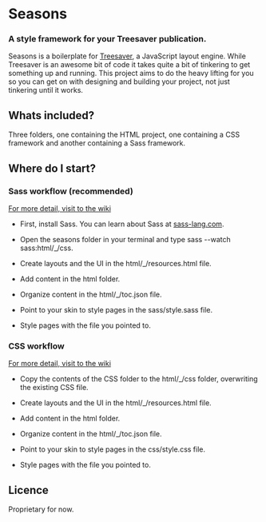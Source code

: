 # Seasons
### A style framework for your Treesaver publication.

Seasons is a boilerplate for [Treesaver](http://treesaverjs.com/), a JavaScript layout engine. While Treesaver is an awesome bit of code it takes quite a bit of tinkering to get something up and running. This project aims to do the heavy lifting for you so you can get on with designing and building your project, not just tinkering until it works.

## Whats included?
Three folders, one containing the HTML project, one containing a CSS framework and another containing a Sass framework.

## Where do I start?
### Sass workflow (recommended)

[For more detail, visit to the wiki](https://github.com/scottkellum/Seasons/wiki)

* First, install Sass. You can learn about Sass at [sass-lang.com](http://sass-lang.com/).

* Open the seasons folder in your terminal and type sass --watch sass:html/_/css.

* Create layouts and the UI in the html/_/resources.html file.

* Add content in the html folder.

* Organize content in the html/_/toc.json file.

* Point to your skin to style pages in the sass/style.sass file.

* Style pages with the file you pointed to.

### CSS workflow

[For more detail, visit to the wiki](https://github.com/scottkellum/Seasons/wiki)

* Copy the contents of the CSS folder to the html/_/css folder, overwriting the existing CSS file.

* Create layouts and the UI in the html/_/resources.html file.

* Add content in the html folder.

* Organize content in the html/_/toc.json file.

* Point to your skin to style pages in the css/style.css file.

* Style pages with the file you pointed to.

## Licence
Proprietary for now.